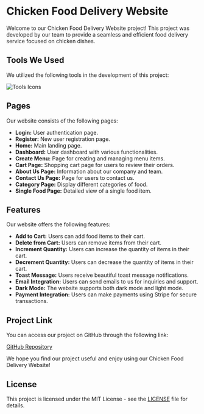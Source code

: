 # Chicken Food Delivery Website

Welcome to our Chicken Food Delivery Website project! This project was developed by our team to provide a seamless and efficient food delivery service focused on chicken dishes.



## Tools We Used

We utilized the following tools in the development of this project:

![Tools Icons](link_to_tools_icons)

## Pages

Our website consists of the following pages:

- **Login:** User authentication page.
- **Register:** New user registration page.
- **Home:** Main landing page.
- **Dashboard:** User dashboard with various functionalities.
- **Create Menu:** Page for creating and managing menu items.
- **Cart Page:** Shopping cart page for users to review their orders.
- **About Us Page:** Information about our company and team.
- **Contact Us Page:** Page for users to contact us.
- **Category Page:** Display different categories of food.
- **Single Food Page:** Detailed view of a single food item.

## Features

Our website offers the following features:

- **Add to Cart:** Users can add food items to their cart.
- **Delete from Cart:** Users can remove items from their cart.
- **Increment Quantity:** Users can increase the quantity of items in their cart.
- **Decrement Quantity:** Users can decrease the quantity of items in their cart.
- **Toast Message:** Users receive beautiful toast message notifications.
- **Email Integration:** Users can send emails to us for inquiries and support.
- **Dark Mode:** The website supports both dark mode and light mode.
- **Payment Integration:** Users can make payments using Stripe for secure transactions.

## Project Link

You can access our project on GitHub through the following link:

[GitHub Repository](link_to_your_github_repository)

We hope you find our project useful and enjoy using our Chicken Food Delivery Website!

## License

This project is licensed under the MIT License - see the [LICENSE](LICENSE) file for details.

